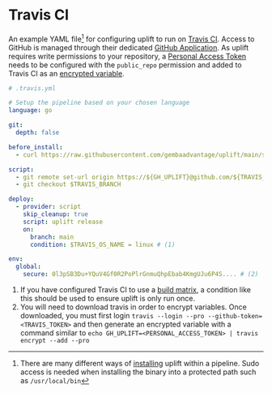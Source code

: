 # Travis CI

An example YAML file[^1] for configuring uplift to run on [Travis CI](https://www.travis-ci.com/). Access to GitHub is managed through their dedicated [GitHub Application](https://docs.travis-ci.com/user/tutorial/#to-get-started-with-travis-ci-using-github). As uplift requires write permissions to your repository, a [Personal Access Token](https://docs.github.com/en/authentication/keeping-your-account-and-data-secure/creating-a-personal-access-token) needs to be configured with the `public_repo` permission and added to Travis CI as an [encrypted variable](https://docs.travis-ci.com/user/environment-variables/#defining-encrypted-variables-in-travisyml).

```yaml
# .travis.yml

# Setup the pipeline based on your chosen language
language: go

git:
  depth: false

before_install:
  - curl https://raw.githubusercontent.com/gembaadvantage/uplift/main/scripts/install | bash

script:
  - git remote set-url origin https://${GH_UPLIFT}@github.com/${TRAVIS_REPO_SLUG}.git
  - git checkout $TRAVIS_BRANCH

deploy:
  - provider: script
    skip_cleanup: true
    script: uplift release
    on:
      branch: main
      condition: $TRAVIS_OS_NAME = linux # (1)

env:
  global:
    secure: 0l3pSB3Du+YQuV4Gf0R2PoPlrGnmuQhpEbab4KmgUJu6P4S.... # (2)
```

1. If you have configured Travis CI to use a [build matrix](https://docs.travis-ci.com/user/build-matrix/), a condition like this should be used to ensure uplift is only run once.
2. You will need to download travis in order to encrypt variables. Once downloaded, you must first login `travis --login --pro --github-token=<TRAVIS_TOKEN>` and then generate an encrypted variable with a command similar to `echo GH_UPLIFT=<PERSONAL_ACCESS_TOKEN> | travis encrypt --add --pro`

[^1]: There are many different ways of [installing](../install.md) uplift within a pipeline. Sudo access is needed when installing the binary into a protected path such as `/usr/local/bin`

